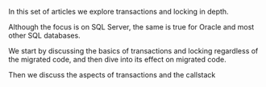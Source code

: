 In this set of articles we explore transactions and locking in depth. 

Although the focus is on SQL Server, the same is true for Oracle and most other SQL databases.

We start by discussing the basics of transactions and locking regardless of the migrated code, and then dive into its effect on migrated code.

Then we discuss the aspects of transactions and the callstack
